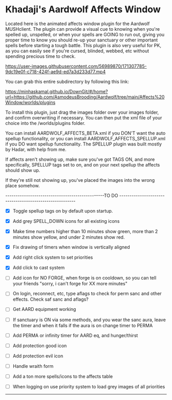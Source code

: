 # Khadaji's Aardwolf Affects Window

Located here is the animated affects window plugin for the Aardwolf MUSHclient.
The plugin can provide a visual cue to knowing when you're spelled up, unspelled, or when 
your spells are GOING to run out, giving you proper time to know you should re-up your
sanctuary or other important spells before starting a tough battle.
This plugin is also very useful for PK, as you can easily see if you're cursed, blinded,
webbed, etc without spending precious time to check.


https://user-images.githubusercontent.com/56989870/171307785-9dc19e0f-c718-424f-ae9d-ed7a3d233d77.mp4


You can grab this entire subdirectory by following this link:

https://minhaskamal.github.io/DownGit/#/home?url=https://github.com/AsmodeusBrooding/Aardwolf/tree/main/Affects%20Window/worlds/plugins


To install this plugin, just drag the images folder over your images folder, and confirm overwriting if necessary.
You can then put the xml file of your choice into the /worlds/plugins folder.

You can install AARDWOLF_AFFECTS_BETA.xml if you DON'T want the auto spellup functionality, or you can install
AARDWOLF_AFFECTS_SPELLUP.xml if you DO want spellup functionality. The SPELLUP plugin was built mostly by Hadar, with help from me.


If affects aren't showing up, make sure you've got TAGS ON, and more specifically,
SPELLUP tags set to on, and on your next spellup the affects should show up.

If they're still not showing up, you've placed the images into the wrong place somehow.


------------------------------------------------TO DO --------------------------------------------------------

- [x] Toggle spellup tags on by default upon startup.

- [x] Add grey SPELL_DOWN icons for all existing icons

- [x] Make time numbers higher than 10 minutes show green, more than 2 minutes show yellow, and under 2 minutes show red.

- [x] Fix drawing of timers when window is vertically aligned

- [x] Add right click system to set priorities

- [x] Add click to cast system

- [ ] Add icon for NO FORGE, when forge is on cooldown, so you can tell your friends "sorry, i can't forge for XX more minutes"

- [ ] On login, reconnect, etc, type aflags to check for perm sanc and other effects. Check saf sanc and aflags?

- [ ] Get AARD equipment working

- [ ] If sanctuary is ON via some methods, and you wear the sanc aura, leave the timer and when it falls if the aura is on
change timer to PERMA

- [ ] Add PERMA or infinity timer for AARD eq, and hunger/thirst

- [ ] Add protection good icon

- [ ] Add protection evil icon

- [ ] Handle wraith form

- [ ] Add a ton more spells/icons to the affects table

- [ ] When logging on use priority system to load grey images of all priorities


----------------------------------------------------------------------------------------------------------
